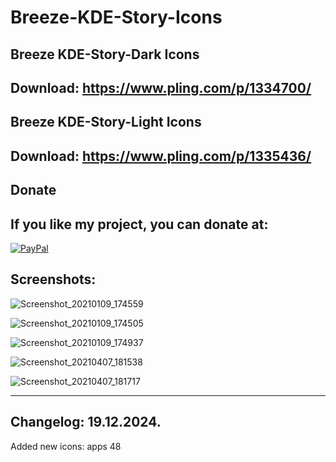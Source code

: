 # Breeze-KDE-Story-Icons

Breeze KDE-Story-Dark Icons
--------------------------

Download: https://www.pling.com/p/1334700/
------------------------------------------

Breeze KDE-Story-Light Icons
----------------------------

Download: https://www.pling.com/p/1335436/
------------------------------------------


<html>
  <head>
    <meta charset="utf-8" />
  </head>
  <body>
    <h2>Donate</h2>
    <h2>If you like my project, you can donate at:</h2>
    <a href="https://www.paypal.com/paypalme/VesnaLazic">
    <img src="PayPal.png" alt="PayPal" />
    </a>
  </body>
</html>



Screenshots:
------------

![Screenshot_20210109_174559](https://user-images.githubusercontent.com/45247573/201469408-c07d6811-361f-4ab3-9bae-bd0f9f2eb2d7.jpg)

![Screenshot_20210109_174505](https://user-images.githubusercontent.com/45247573/201469420-38a63ea6-8760-4bf0-87ac-eaff4bbece15.jpg)

![Screenshot_20210109_174937](https://user-images.githubusercontent.com/45247573/201469427-7c4cd828-3f53-40ba-a20c-5f727b1ffa97.png)

![Screenshot_20210407_181538](https://user-images.githubusercontent.com/45247573/201469436-d4207bf0-132b-46ad-aad9-2134e4660087.png)

![Screenshot_20210407_181717](https://user-images.githubusercontent.com/45247573/201469448-1b5f37b7-7c0c-41d3-85b9-e0922ed51a6c.png)

------



Changelog: 19.12.2024.
----------------------

Added new icons: apps 48
